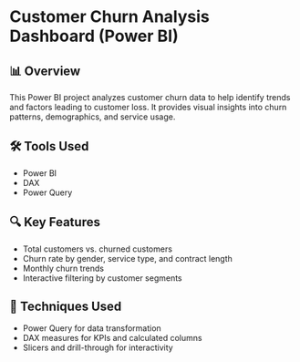 # Customer Churn Analysis Dashboard (Power BI)

## 📊 Overview
This Power BI project analyzes customer churn data to help identify trends and factors leading to customer loss. It provides visual insights into churn patterns, demographics, and service usage.

## 🛠 Tools Used
- Power BI
- DAX
- Power Query

## 🔍 Key Features
- Total customers vs. churned customers
- Churn rate by gender, service type, and contract length
- Monthly churn trends
- Interactive filtering by customer segments

## 🔧 Techniques Used
- Power Query for data transformation
- DAX measures for KPIs and calculated columns
- Slicers and drill-through for interactivity



